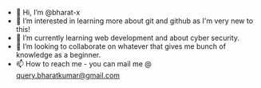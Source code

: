 - 👋 Hi, I’m @bharat-x
- 👀 I’m interested in learning more about git and github as I'm very new to this!
- 🌱 I’m currently learning web development and about cyber security.
- 💞️ I’m looking to collaborate on whatever that gives me bunch of knowledge as a beginner.
- 📫 How to reach me - you can mail me @ query.bharatkumar@gmail.com

<!---
bharat-x/bharat-x is a ✨ special ✨ repository because its `README.md` (this file) appears on your GitHub profile.
You can click the Preview link to take a look at your changes.
--->
